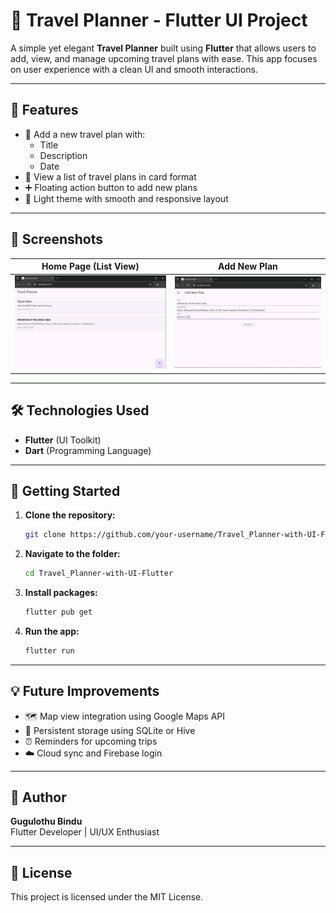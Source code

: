 
# 🧭 Travel Planner - Flutter UI Project

A simple yet elegant **Travel Planner** built using **Flutter** that allows users to add, view, and manage upcoming travel plans with ease. This app focuses on user experience with a clean UI and smooth interactions.

---

## 📱 Features

- 📝 Add a new travel plan with:
  - Title
  - Description
  - Date
- 🧾 View a list of travel plans in card format
- ➕ Floating action button to add new plans
- 🌈 Light theme with smooth and responsive layout

---

## 📸 Screenshots

| Home Page (List View) | Add New Plan |
|-----------------------|--------------|
| ![List View](https://github.com/itbindu/Travel_Planner-with-UI-Flutter/blob/main/OUTPUT/Screenshot%202025-01-03%20212022.png) | ![Add Plan](https://github.com/itbindu/Travel_Planner-with-UI-Flutter/blob/main/OUTPUT/Screenshot%202025-01-03%20212006.png) |

---

## 🛠️ Technologies Used

- **Flutter** (UI Toolkit)
- **Dart** (Programming Language)


---



## 🚀 Getting Started

1. **Clone the repository:**
   ```bash
   git clone https://github.com/your-username/Travel_Planner-with-UI-Flutter.git
   ```

2. **Navigate to the folder:**
   ```bash
   cd Travel_Planner-with-UI-Flutter
   ```

3. **Install packages:**
   ```bash
   flutter pub get
   ```

4. **Run the app:**
   ```bash
   flutter run
   ```

---

## 💡 Future Improvements

- 🗺️ Map view integration using Google Maps API
- 🔁 Persistent storage using SQLite or Hive
- ⏰ Reminders for upcoming trips
- ☁️ Cloud sync and Firebase login

---

## 👤 Author

**Gugulothu Bindu**  
Flutter Developer | UI/UX Enthusiast

---

## 📃 License

This project is licensed under the MIT License.
